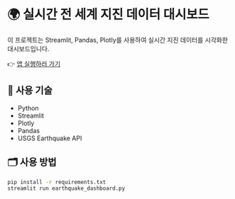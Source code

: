 # 🌍 실시간 전 세계 지진 데이터 대시보드

이 프로젝트는 Streamlit, Pandas, Plotly를 사용하여 실시간 지진 데이터를 시각화한 대시보드입니다.

👉 [앱 실행하러 가기](https://your-app-name.streamlit.app)

## 🔧 사용 기술
- Python
- Streamlit
- Plotly
- Pandas
- USGS Earthquake API

## 🗂️ 사용 방법
```bash
pip install -r requirements.txt
streamlit run earthquake_dashboard.py
